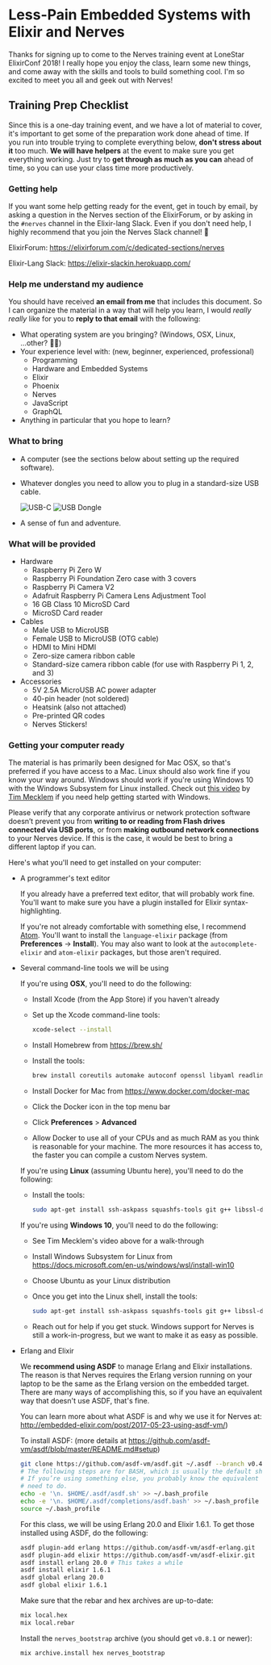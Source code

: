 # Less-Pain Embedded Systems with Elixir and Nerves

Thanks for signing up to come to the Nerves training event at LoneStar
ElixirConf 2018! I really hope you enjoy the class, learn some new things, and
come away with the skills and tools to build something cool. I'm so excited to
meet you all and geek out with Nerves!

## Training Prep Checklist

Since this is a one-day training event, and we have a lot of material to cover,
it's important to get some of the preparation work done ahead of time. If you
run into trouble trying to complete everything below, **don't stress about it**
too much. **We will have helpers** at the event to make sure you get everything
working. Just try to **get through as much as you can** ahead of time, so you
can use your class time more productively.

### Getting help

If you want some help getting ready for the event, get in touch by email, by
asking a question in the Nerves section of the ElixirForum, or by asking in the
`#nerves` channel in the Elixir-lang Slack. Even if you don't need help, I
highly recommend that you join the Nerves Slack channel! 💜

ElixirForum: https://elixirforum.com/c/dedicated-sections/nerves

Elixir-Lang Slack: https://elixir-slackin.herokuapp.com/

### Help me understand my audience

You should have received **an email from me** that includes this document. So I
can organize the material in a way that will help you learn, I would _really
really_ like for you to **reply to that email** with the following:

* What operating system are you bringing? (Windows, OSX, Linux, ...other? 😬😅)
* Your experience level with: (new, beginner, experienced, professional)
  * Programming
  * Hardware and Embedded Systems
  * Elixir
  * Phoenix
  * Nerves
  * JavaScript
  * GraphQL
* Anything in particular that you hope to learn?

### What to bring

* A computer (see the sections below about setting up the required software).
* Whatever dongles you need to allow you to plug in a standard-size USB cable.

  ![USB-C](img/usb_c.png)
  ![USB Dongle](img/usb_c_dongle.png)

* A sense of fun and adventure.

### What will be provided

* Hardware
  * Raspberry Pi Zero W
  * Raspberry Pi Foundation Zero case with 3 covers
  * Raspberry Pi Camera V2
  * Adafruit Raspberry Pi Camera Lens Adjustment Tool
  * 16 GB Class 10 MicroSD Card
  * MicroSD Card reader
* Cables
  * Male USB to MicroUSB
  * Female USB to MicroUSB (OTG cable)
  * HDMI to Mini HDMI
  * Zero-size camera ribbon cable
  * Standard-size camera ribbon cable (for use with Raspberry Pi 1, 2, and 3)
* Accessories
  * 5V 2.5A MicroUSB AC power adapter
  * 40-pin header (not soldered)
  * Heatsink (also not attached)
  * Pre-printed QR codes
  * Nerves Stickers!

### Getting your computer ready

The material is has primarily been designed for Mac OSX, so that's preferred if
you have access to a Mac. Linux should also work fine if you know your way
around. Windows should work if you're using Windows 10 with the Windows
Subsystem for Linux installed. Check out [this video] by [Tim Mecklem] if you
need help getting started with Windows.

[this video]: https://www.youtube.com/watch?v=rzV0qfhzzqc
[Tim Mecklem]: https://twitter.com/tim_mecklem

Please verify that any corporate antivirus or network protection software
doesn’t prevent you from **writing to or reading from Flash drives connected via
USB ports**, or from **making outbound network connections** to your Nerves
device. If this is the case, it would be best to bring a different laptop if you
can.

Here's what you'll need to get installed on your computer:

* A programmer's text editor

  If you already have a preferred text editor, that will probably work fine.
  You'll want to make sure you have a plugin installed for Elixir
  syntax-highlighting.

  If you're not already comfortable with something else, I recommend [Atom].
  You'll want to install the `language-elixir` package (from **Preferences** ->
  **Install**). You may also want to look at the `autocomplete-elixir` and
  `atom-elixir` packages, but those aren't required.

  [Atom]: https://atom.io/

* Several command-line tools we will be using

  If you're using **OSX**, you'll need to do the following:

  * Install Xcode (from the App Store) if you haven't already
  * Set up the Xcode command-line tools:

    ```bash
    xcode-select --install
    ```

  * Install Homebrew from https://brew.sh/
  * Install the tools:

    ```bash
    brew install coreutils automake autoconf openssl libyaml readline libtool fwup squashfs picocom
    ```

  * Install Docker for Mac from https://www.docker.com/docker-mac
  * Click the Docker icon in the top menu bar
  * Click **Preferences** > **Advanced**
  * Allow Docker to use all of your CPUs and as much RAM as you think is
    reasonable for your machine. The more resources it has access to, the faster
    you can compile a custom Nerves system.

  If you're using **Linux** (assuming Ubuntu here), you'll need to do the
  following:

  * Install the tools:

    ```bash
    sudo apt-get install ssh-askpass squashfs-tools git g++ libssl-dev libncurses5-dev bc m4 make unzip cmake python picocom
    ```

  If you're using **Windows 10**, you'll need to do the following:

  * See Tim Mecklem's video above for a walk-through
  * Install Windows Subsystem for Linux from https://docs.microsoft.com/en-us/windows/wsl/install-win10
  * Choose Ubuntu as your Linux distribution
  * Once you get into the Linux shell, install the tools:

    ```bash
    sudo apt-get install ssh-askpass squashfs-tools git g++ libssl-dev libncurses5-dev bc m4 make unzip cmake python picocom
    ```
  * Reach out for help if you get stuck. Windows support for Nerves is still a
    work-in-progress, but we want to make it as easy as possible.

* Erlang and Elixir

  We **recommend using ASDF** to manage Erlang and Elixir installations. The
  reason is that Nerves requires the Erlang version running on your laptop to be
  the same as the Erlang version on the embedded target. There are many ways of
  accomplishing this, so if you have an equivalent way that doesn't use ASDF,
  that's fine.

  You can learn more about what ASDF is and why we use it for Nerves at:
  http://embedded-elixir.com/post/2017-05-23-using-asdf-vm/)

  To install ASDF: (more details at
  https://github.com/asdf-vm/asdf/blob/master/README.md#setup)

  ```bash
  git clone https://github.com/asdf-vm/asdf.git ~/.asdf --branch v0.4.2
  # The following steps are for BASH, which is usually the default shell.
  # If you’re using something else, you probably know the equivalent thing you
  # need to do.
  echo -e '\n. $HOME/.asdf/asdf.sh' >> ~/.bash_profile
  echo -e '\n. $HOME/.asdf/completions/asdf.bash' >> ~/.bash_profile
  source ~/.bash_profile
  ```

  For this class, we will be using Erlang 20.0 and Elixir 1.6.1. To get those
  installed using ASDF, do the following:

  ```bash
  asdf plugin-add erlang https://github.com/asdf-vm/asdf-erlang.git
  asdf plugin-add elixir https://github.com/asdf-vm/asdf-elixir.git
  asdf install erlang 20.0 # This takes a while
  asdf install elixir 1.6.1
  asdf global erlang 20.0
  asdf global elixir 1.6.1
  ```

  Make sure that the rebar and hex archives are up-to-date:

  ```bash
  mix local.hex
  mix local.rebar
  ```

  Install the `nerves_bootstrap` archive (you should get `v0.8.1` or newer):

  ```bash
  mix archive.install hex nerves_bootstrap
  ```
